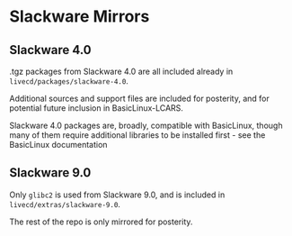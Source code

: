 # Slackware Mirrors

## Slackware 4.0

.tgz packages from Slackware 4.0 are all included already in `livecd/packages/slackware-4.0`.

Additional sources and support files are included for posterity, and for potential future inclusion in BasicLinux-LCARS.

Slackware 4.0 packages are, broadly, compatible with BasicLinux, 
though many of them require additional libraries to be installed first - see the BasicLinux documentation

## Slackware 9.0

Only `glibc2` is used from Slackware 9.0, and is included in `livecd/extras/slackware-9.0`.

The rest of the repo is only mirrored for posterity.
